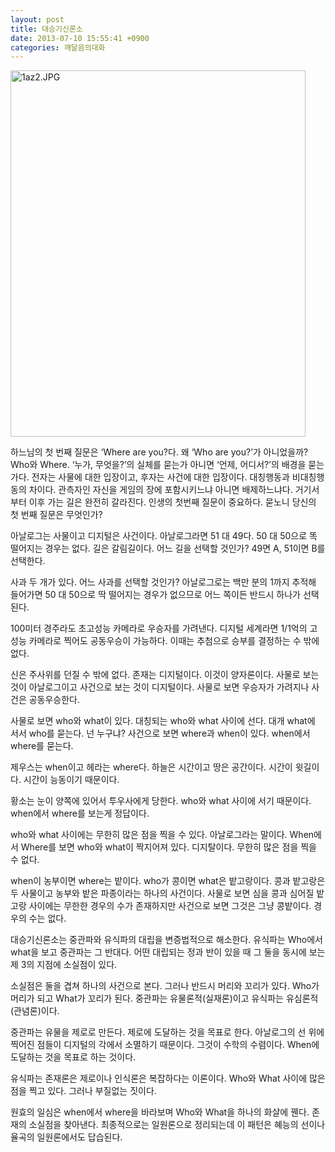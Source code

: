 ```yaml
---
layout: post
title: 대승기신론소
date: 2013-07-10 15:55:41 +0900
categories: 깨달음의대화
---
```

 <img alt="1az2.JPG" src="assets/attach/images/198/408/368/1az2.JPG" width="472" height="586" />





하느님의 첫 번째 질문은 ‘Where are you?다. 왜 ‘Who are you?’가 아니었을까? Who와 Where. ‘누가, 무엇을?’의 실체를 묻는가 아니면 ‘언제, 어디서?’의 배경을 묻는가다. 전자는 사물에 대한 입장이고, 후자는 사건에 대한 입장이다. 대칭행동과 비대칭행동의 차이다. 관측자인 자신을 게임의 장에 포함시키느냐 아니면 배제하느냐다. 거기서부터 이후 가는 길은 완전히 갈라진다. 인생의 첫번째 질문이 중요하다. 묻노니 당신의 첫 번째 질문은 무엇인가? 


  


아날로그는 사물이고 디지털은 사건이다. 아날로그라면 51 대 49다. 50 대 50으로 똑 떨어지는 경우는 없다. 길은 갈림길이다. 어느 길을 선택할 것인가? 49면 A, 51이면 B를 선택한다. 


  


사과 두 개가 있다. 어느 사과를 선택할 것인가? 아날로그로는 백만 분의 1까지 추적해 들어가면 50 대 50으로 딱 떨어지는 경우가 없으므로 어느 쪽이든 반드시 하나가 선택된다. 


  


100미터 경주라도 초고성능 카메라로 우승자를 가려낸다. 디지털 세계라면 1/1억의 고성능 카메라로 찍어도 공동우승이 가능하다. 이때는 추첨으로 승부를 결정하는 수 밖에 없다. 


  


신은 주사위를 던질 수 밖에 없다. 존재는 디지털이다. 이것이 양자론이다. 사물로 보는 것이 아날로그이고 사건으로 보는 것이 디지털이다. 사물로 보면 우승자가 가려지나 사건은 공동우승한다. 


  


사물로 보면 who와 what이 있다. 대칭되는 who와 what 사이에 선다. 대개 what에 서서 who를 묻는다. 넌 누구냐? 사건으로 보면 where과 when이 있다. when에서 where를 묻는다. 


  


제우스는 when이고 헤라는 where다. 하늘은 시간이고 땅은 공간이다. 시간이 윗길이다. 시간이 능동이기 때문이다. 


  


황소는 눈이 양쪽에 있어서 투우사에게 당한다. who와 what 사이에 서기 때문이다. when에서 where를 보는게 정답이다. 


  


who와 what 사이에는 무한히 많은 점을 찍을 수 있다. 아날로그라는 말이다. When에서 Where를 보면 who와 what이 짝지어져 있다. 디지탈이다. 무한히 많은 점을 찍을 수 없다. 



when이 농부이면 where는 밭이다. who가 콩이면 what은 밭고랑이다. 콩과 밭고랑은 두 사물이고 농부와 밭은 파종이라는 하나의 사건이다. 사물로 보면 심을 콩과 심어질 밭고랑 사이에는 무한한 경우의 수가 존재하지만 사건으로 보면 그것은 그냥 콩밭이다. 경우의 수는 없다. 



대승기신론소는 중관파와 유식파의 대립을 변증법적으로 해소한다. 유식파는 Who에서 what을 보고 중관파는 그 반대다. 어떤 대립되는 정과 반이 있을 때 그 둘을 동시에 보는 제 3의 지점에 소실점이 있다. 


  


소실점은 둘을 겹쳐 하나의 사건으로 본다. 그러나 반드시 머리와 꼬리가 있다. Who가 머리가 되고 What가 꼬리가 된다. 중관파는 유물론적(실재론)이고 유식파는 유심론적(관념론)이다.


  


중관파는 유물을 제로로 만든다. 제로에 도달하는 것을 목표로 한다. 아날로그의 선 위에 찍어진 점들이 디지털의 각에서 소멸하기 때문이다. 그것이 수학의 수렴이다. When에 도달하는 것을 목표로 하는 것이다. 


  


유식파는 존재론은 제로이나 인식론은 복잡하다는 이론이다. Who와 What 사이에 많은 점을 찍고 있다. 그러나 부질없는 짓이다. 


  


원효의 일심은 when에서 where을 바라보며 Who와 What을 하나의 화살에 꿴다. 존재의 소실점을 찾아낸다. 최종적으로는 일원론으로 정리되는데 이 패턴은 혜능의 선이나 율곡의 일원론에서도 답습된다.
